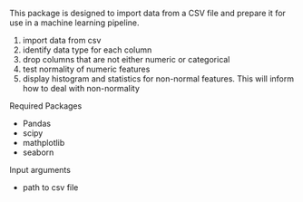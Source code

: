 This package is designed to import data from a CSV file and prepare it for use in a machine learning pipeline.  
1) import data from csv
2) identify data type for each column
3) drop columns that are not either numeric or categorical
4) test normality of numeric features
5) display histogram and statistics for non-normal features.  This will inform how to deal with non-normality

Required Packages
 - Pandas
 - scipy
 - mathplotlib
 - seaborn

 Input arguments
 - path to csv file